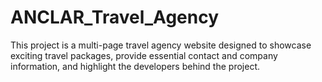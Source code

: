 # ANCLAR_Travel_Agency
This project is a multi-page travel agency website designed to showcase exciting travel packages, provide essential contact and company information, and highlight the developers behind the project. 
